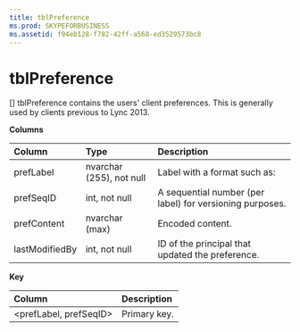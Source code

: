 ```yaml
---
title: tblPreference
ms.prod: SKYPEFORBUSINESS
ms.assetid: f94eb128-f782-42ff-a568-ed3529573bc8
---
```



# tblPreference
[]
tblPreference contains the users' client preferences. This is generally used by clients previous to Lync 2013.
  
    
    


**Columns**


|**Column**|**Type**|**Description**|
|:-----|:-----|:-----|
|prefLabel  <br/> |nvarchar (255), not null  <br/> |Label with a format such as: <user sip uri>|username.<preference set>.  <br/> |
|prefSeqID  <br/> |int, not null  <br/> |A sequential number (per label) for versioning purposes.  <br/> |
|prefContent  <br/> |nvarchar (max)  <br/> |Encoded content.  <br/> |
|lastModifiedBy  <br/> |int, not null  <br/> |ID of the principal that updated the preference.  <br/> |
   

**Key**


|**Column**|**Description**|
|:-----|:-----|
|<prefLabel, prefSeqID>  <br/> |Primary key.  <br/> |
   

